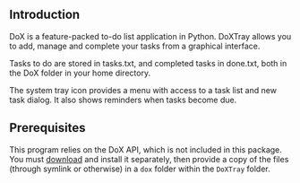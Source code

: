 Introduction
------------

DoX is a feature-packed to-do list application in Python.  DoXTray allows you to add, manage and complete your tasks from a graphical interface.

Tasks to do are stored in tasks.txt, and completed tasks in done.txt, both in the DoX folder in your home directory.

The system tray icon provides a menu with access to a task list and new task dialog.  It also shows reminders when tasks become due.


Prerequisites
-------------

This program relies on the DoX API, which is not included in this package.  You must [download](http://github.com/OllieTerrance/DoX) and install it separately, then provide a copy of the files (through symlink or otherwise) in a `dox` folder within the `DoXTray` folder.
